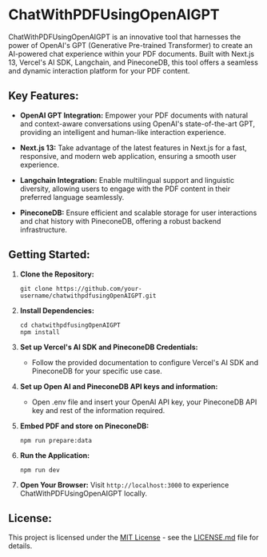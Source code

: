 # ChatWithPDFUsingOpenAIGPT

ChatWithPDFUsingOpenAIGPT is an innovative tool that harnesses the power of OpenAI's GPT (Generative Pre-trained Transformer) to create an AI-powered chat experience within your PDF documents. Built with Next.js 13, Vercel's AI SDK, Langchain, and PineconeDB, this tool offers a seamless and dynamic interaction platform for your PDF content.

## Key Features:

- **OpenAI GPT Integration:** Empower your PDF documents with natural and context-aware conversations using OpenAI's state-of-the-art GPT, providing an intelligent and human-like interaction experience.

- **Next.js 13:** Take advantage of the latest features in Next.js for a fast, responsive, and modern web application, ensuring a smooth user experience.

- **Langchain Integration:** Enable multilingual support and linguistic diversity, allowing users to engage with the PDF content in their preferred language seamlessly.

- **PineconeDB:** Ensure efficient and scalable storage for user interactions and chat history with PineconeDB, offering a robust backend infrastructure.

## Getting Started:

1. **Clone the Repository:**
   ```
   git clone https://github.com/your-username/chatwithpdfusingOpenAIGPT.git
   ```

2. **Install Dependencies:**
   ```
   cd chatwithpdfusingOpenAIGPT
   npm install
   ```

3. **Set up Vercel's AI SDK and PineconeDB Credentials:**
   - Follow the provided documentation to configure Vercel's AI SDK and PineconeDB for your specific use case.

4. **Set up Open AI and PineconeDB API keys and information:**
   - Open .env file and insert your OpenAI API key, your PineconeDB API key and rest of the information required.

5. **Embed PDF and store on PineconeDB:**
   ```
   npm run prepare:data
   ```

6. **Run the Application:**
   ```
   npm run dev
   ```

7. **Open Your Browser:**
   Visit `http://localhost:3000` to experience ChatWithPDFUsingOpenAIGPT locally.


## License:

This project is licensed under the [MIT License](LICENSE.md) - see the [LICENSE.md](LICENSE.md) file for details.

